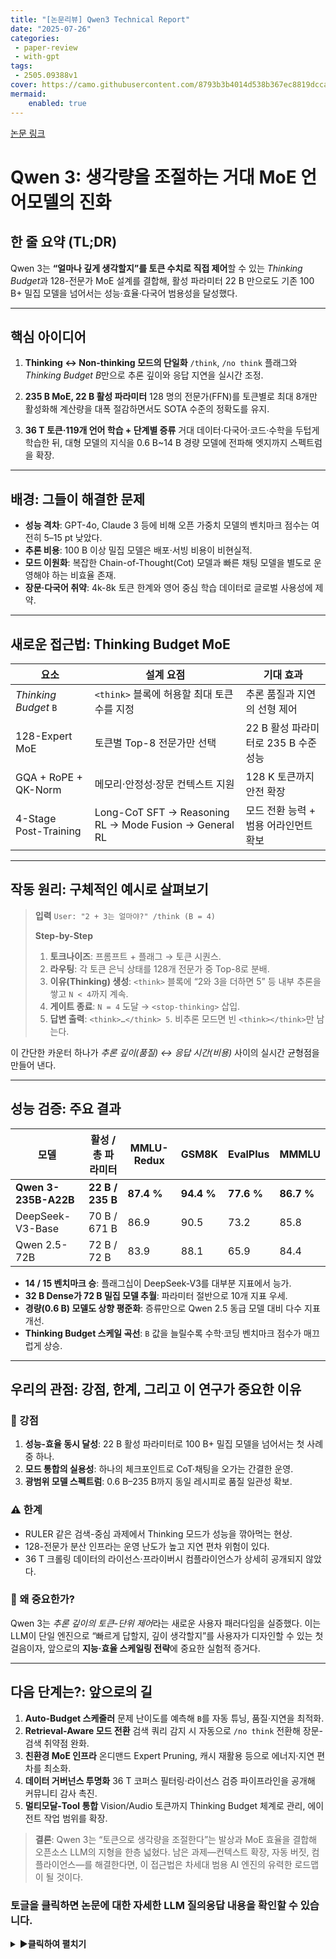```yaml
---
title: "[논문리뷰] Qwen3 Technical Report"
date: "2025-07-26"
categories:
 - paper-review
 - with-gpt
tags:
 - 2505.09388v1
cover: https://camo.githubusercontent.com/8793b3b4014d538b367ec8819dcca85e79cb8d910c808fa7849e3cd85e2ebe79/68747470733a2f2f7169616e77656e2d7265732e6f73732d616363656c65726174652d6f766572736561732e616c6979756e63732e636f6d2f6c6f676f5f7177656e332e706e67
mermaid:
    enabled: true
---
```


[논문 링크](https://arxiv.org/abs/2505.09388v1)


# Qwen 3: 생각량을 조절하는 거대 MoE 언어모델의 진화

## 한 줄 요약 (TL;DR)

Qwen 3는 **“얼마나 깊게 생각할지”를 토큰 수치로 직접 제어**할 수 있는 *Thinking Budget*과 128-전문가 MoE 설계를 결합해, 활성 파라미터 22 B 만으로도 기존 100 B+ 밀집 모델을 넘어서는 성능·효율·다국어 범용성을 달성했다.

---

## 핵심 아이디어

1. **Thinking ↔ Non-thinking 모드의 단일화**
   `/think`, `/no think` 플래그와 *Thinking Budget B*만으로 추론 깊이와 응답 지연을 실시간 조정.

2. **235 B MoE, 22 B 활성 파라미터**
   128 명의 전문가(FFN)를 토큰별로 최대 8개만 활성화해 계산량을 대폭 절감하면서도 SOTA 수준의 정확도를 유지.

3. **36 T 토큰·119개 언어 학습 + 단계별 증류**
   거대 데이터·다국어·코드·수학을 두텁게 학습한 뒤, 대형 모델의 지식을 0.6 B\~14 B 경량 모델에 전파해 엣지까지 스펙트럼을 확장.

---

## 배경: 그들이 해결한 문제

* **성능 격차**: GPT-4o, Claude 3 등에 비해 오픈 가중치 모델의 벤치마크 점수는 여전히 5–15 pt 낮았다.
* **추론 비용**: 100 B 이상 밀집 모델은 배포·서빙 비용이 비현실적.
* **모드 이원화**: 복잡한 Chain-of-Thought(Cot) 모델과 빠른 채팅 모델을 별도로 운영해야 하는 비효율 존재.
* **장문·다국어 취약**: 4k-8k 토큰 한계와 영어 중심 학습 데이터로 글로벌 사용성에 제약.

---

## 새로운 접근법: **Thinking Budget MoE**

| 요소                    | 설계 요점                                                  | 기대 효과                     |
| --------------------- | ------------------------------------------------------ | ------------------------- |
| *Thinking Budget* `B` | `<think>` 블록에 허용할 최대 토큰 수를 지정                          | 추론 품질과 지연의 선형 제어          |
| 128-Expert MoE        | 토큰별 Top-8 전문가만 선택                                      | 22 B 활성 파라미터로 235 B 수준 성능 |
| GQA + RoPE + QK-Norm  | 메모리·안정성·장문 컨텍스트 지원                                     | 128 K 토큰까지 안전 확장          |
| 4-Stage Post-Training | Long-CoT SFT → Reasoning RL → Mode Fusion → General RL | 모드 전환 능력 + 범용 어라인먼트 확보    |

---

## 작동 원리: 구체적인 예시로 살펴보기

> **입력**
> `User: "2 + 3는 얼마야?" /think (B = 4)`
>
> **Step-by-Step**
>
> 1. **토크나이즈**: 프롬프트 + 플래그 → 토큰 시퀀스.
> 2. **라우팅**: 각 토큰 은닉 상태를 128개 전문가 중 Top-8로 분배.
> 3. **이유(Thinking) 생성**: `<think>` 블록에 “2와 3을 더하면 5” 등 내부 추론을 쌓고 `N < 4`까지 계속.
> 4. **게이트 종료**: `N = 4` 도달 → `<stop-thinking>` 삽입.
> 5. **답변 출력**: `<think>…</think> 5`. 비추론 모드면 빈 `<think></think>`만 남는다.

이 간단한 카운터 하나가 *추론 깊이(품질) ↔ 응답 시간(비용)* 사이의 실시간 균형점을 만들어 낸다.

---

## 성능 검증: 주요 결과

| 모델                   | 활성 / 총 파라미터      | MMLU-Redux | GSM8K      | EvalPlus   | MMMLU      |
| -------------------- | ---------------- | ---------- | ---------- | ---------- | ---------- |
| **Qwen 3-235B-A22B** | **22 B / 235 B** | **87.4 %** | **94.4 %** | **77.6 %** | **86.7 %** |
| DeepSeek-V3-Base     | 70 B / 671 B     | 86.9       | 90.5       | 73.2       | 85.8       |
| Qwen 2.5-72B         | 72 B / 72 B      | 83.9       | 88.1       | 65.9       | 84.4       |

* **14 / 15 벤치마크 승**: 플래그십이 DeepSeek-V3를 대부분 지표에서 능가.
* **32 B Dense가 72 B 밀집 모델 추월**: 파라미터 절반으로 10개 지표 우세.
* **경량(0.6 B) 모델도 상향 평준화**: 증류만으로 Qwen 2.5 동급 모델 대비 다수 지표 개선.
* **Thinking Budget 스케일 곡선**: `B` 값을 늘릴수록 수학·코딩 벤치마크 점수가 매끄럽게 상승.

---

## 우리의 관점: 강점, 한계, 그리고 이 연구가 중요한 이유

### 💪 강점

1. **성능-효율 동시 달성**: 22 B 활성 파라미터로 100 B+ 밀집 모델을 넘어서는 첫 사례 중 하나.
2. **모드 통합의 실용성**: 하나의 체크포인트로 CoT·채팅을 오가는 간결한 운영.
3. **광범위 모델 스펙트럼**: 0.6 B–235 B까지 동일 레시피로 품질 일관성 확보.

### ⚠️ 한계

* RULER 같은 검색-중심 과제에서 Thinking 모드가 성능을 깎아먹는 현상.
* 128-전문가 분산 인프라는 운영 난도가 높고 지연 편차 위험이 있다.
* 36 T 크롤링 데이터의 라이선스·프라이버시 컴플라이언스가 상세히 공개되지 않았다.

### 🌟 왜 중요한가?

Qwen 3는 *추론 깊이의 토큰-단위 제어*라는 새로운 사용자 패러다임을 실증했다. 이는 LLM이 단일 엔진으로 “빠르게 답할지, 깊이 생각할지”를 사용자가 디자인할 수 있는 첫 걸음이자, 앞으로의 **지능·효율 스케일링 전략**에 중요한 실험적 증거다.

---

## 다음 단계는?: 앞으로의 길

1. **Auto-Budget 스케줄러**
   문제 난이도를 예측해 `B`를 자동 튜닝, 품질·지연을 최적화.
2. **Retrieval-Aware 모드 전환**
   검색 쿼리 감지 시 자동으로 `/no think` 전환해 장문-검색 취약점 완화.
3. **친환경 MoE 인프라**
   온디맨드 Expert Pruning, 캐시 재활용 등으로 에너지·지연 편차를 최소화.
4. **데이터 거버넌스 투명화**
   36 T 코퍼스 필터링·라이선스 검증 파이프라인을 공개해 커뮤니티 감사 촉진.
5. **멀티모달-Tool 통합**
   Vision/Audio 토큰까지 Thinking Budget 체계로 관리, 에이전트 작업 범위를 확장.

> **결론**: Qwen 3는 “토큰으로 생각량을 조절한다”는 발상과 MoE 효율을 결합해 오픈소스 LLM의 지형을 한층 넓혔다. 남은 과제—컨텍스트 확장, 자동 버짓, 컴플라이언스—를 해결한다면, 이 접근법은 차세대 범용 AI 엔진의 유력한 로드맵이 될 것이다.



### 토글을 클릭하면 논문에 대한 자세한 LLM 질의응답 내용을 확인할 수 있습니다.

<details markdown="block">
<summary>▶️<strong>클릭하여 펼치기</strong></summary>





## 프롬프트 1.1.1 (연구의 공백)

```
"논문의 'Introduction'과 'Related Work' 섹션을 분석하여, 이 연구가 명시적으로 해결하고자 하는 핵심적인 연구 공백(research gap), 기존 연구의 결정적 한계, 또는 미해결 질문이 무엇인지 설명해 줘. 저자들이 설명하는, 이 논문 출판 시점의 '최신 기술(state of the art)'은 어떤 상태였는지 요약해 줘."
```

## 1. 연구 공백 (Research Gap)

| 공백                                                                      | 설명                                                                                                                                                                                        | Qwen3가 제시한 해결 전략                                                                    |
| ------------------------------------------------------------------------- | ------------------------------------------------------------------------------------------------------------------------------------------------------------------------------------------- | ------------------------------------------------------------------------------------------- |
| **① 오픈-소스 LLM의 성능 한계**                                           | GPT-4o, Claude 3.7, Gemini 2.5 등 **폐쇄형 모델**이 대부분의 벤치마크에서 압도적 우위를 유지. 기존 오픈-가중치 모델(Llama 3, Mixtral-8×22B, DeepSeek-V3 등)은 *아직 의미 있는 격차*를 남김. | **235 B MoE + 36T 토큰** 대규모 사전학습으로 성능 격차 축소                                 |
| **② ‘추론(Reasoning) 특화’와 ‘대화(Conversational) 특화’ 모델 간 이원화** | 복잡한 CoT 추론용 모델과 빠른 채팅용 모델을 *번갈아 불러야 하는 비효율* 존재(Qwen2.5 ↔ QwQ 32B 등).                                                                                         | **Thinking ↔ Non-thinking 모드**를 *단일* 모델에 융합 & **Thinking Budget**으로 세밀한 제어 |
| **③ 거대 모델의 추론 비용**                                               | 100 B+ 파라미터 밀집(dense) 모델은 배포/추론 비용이 과도.                                                                                                                                   | **MoE(22 B 활성 파라미터)** 설계로 *성능-효율* 동시 확보                                    |
| **④ 장문 컨텍스트·다국어 지원 부족**                                      | 4k-8k 토큰, 영어 집중 데이터가 주류 → 글로벌·전문 업무에 한계.                                                                                                                              | **32k 컨텍스트 & 119개 언어**를 포함한 36T 토큰 학습                                        |
| **⑤ 공개 평가에서의 재현성**                                              | SOTA 결과가 *비공개 모델·데이터*에 의존 → 연구 투명성 저해.                                                                                                                                 | **모델·가중치·코드 전면 공개**로 재현성 확보                                                |

## 2. 출판 당시 ‘최신 기술 (State of the Art)’ 요약

| 영역                     | 대표 모델 / 기술                                                                        | 상태·의미                                            |
| ------------------------ | --------------------------------------------------------------------------------------- | ---------------------------------------------------- |
| **폐쇄형 SOTA**          | GPT-4o (OpenAI 2024), Claude 3.7 (Anthropic 2025), Gemini 2.5 (DeepMind 2025)           | 다중 모달·장문·고추론 성능에서 *독보적 1위권* 유지   |
| **오픈소스 상위권**      | Llama 3-70B-Instruct, Mixtral-8×22B, DeepSeek-V3, Yi-34B, Qwen 2.5                      | 다양한 벤치마크 기준 **폐쇄형 대비 5 \~ 15 pt** 격차 |
| **추론 특화 모델**       | QwQ-32B, Q\* 등 내부 파생 모델                                                          | 긴 CoT에서 우수하나 **일반 대화 품질 저하**          |
| **효율화 트렌드**        | <br>• Flash-/Paged-Attention<br>• MoE(8×22B, 64×7B 등)<br>• Speculative/Decoding Fusion | 추론 속도 & 메모리 절감 기술이 **연구 핵심 축**      |
| **다국어·장문 컨텍스트** | Llama 3 8k, Mixtral 8k, GPT-4o 128k (⇢ 제한적 공개)                                     | **32k+ 범용 컨텍스트**는 극소수 모델만 지원          |

> **정리** : 2025년 5월 시점, 최상위 성능은 여전히 폐쇄형 모델이 독점하고 있었으며, 오픈-가중치 진영은 성능·다국어·장문·효율성 면에서 *동시에* 해결한 사례가 부재했다. Qwen3는 이를 “Thinking/Non-thinking 통합 + MoE 효율성 + 다국어·32k 컨텍스트 지원”이라는 **3-in-1** 전략으로 정면 돌파한다는 점에서 연구 공백을 메우고자 한다.



## 프롬프트 1.1.2 (핵심 가설)

```
"이 논문의 중심 가설(central hypothesis) 또는 핵심 주장은 무엇인가? '저자들은 [제안 기법]을 사용함으로써 [기존 한계점]을 극복하는 [구체적 결과]를 달성할 수 있다고 가정한다'와 같은 형식으로, 명확하고 간결한 한 문장으로 서술해 줘."
```

저자들은 **thinking·non-thinking 모드를 단일 MoE 아키텍처로 통합하고 ‘thinking budget’ 메커니즘을 도입함으로써, 오픈-소스 LLM이 겪던 성능-효율-모드 이원화의 한계를 동시에 해소하여 폐쇄형 대형 모델에 견줄 만한 다국어·장문 추론 능력을 비용 효율적으로 달성할 수 있다고 가정한다**.



## 프롬프트 1.2.1 (독창성 식별)

```
 "논문 전체를 바탕으로, 가장 중요하고 독창적인 기여(contribution) 1~3가지를 구별되는 항목으로 나열해 줘. 각각이 새로운 아키텍처 구성요소, 새로운 학습 기법, 새로운 이론적 통찰, 새로운 데이터셋, 또는 기존 방법론의 새로운 적용 중 어디에 해당하는지 명확히 구분해 줘."
```

### 독창적 기여 Top 3 선정

| #                                                                                                                                                                                                                                          | 기여 내용                                              | 분류 |
| ------------------------------------------------------------------------------------------------------------------------------------------------------------------------------------------------------------------------------------------ | ------------------------------------------------------ | ---- |
| **1. 단일 모델에 ‘Thinking ↔ Non-thinking’ 이중 모드 + ***Thinking Budget*** 제어를 도입**<br>— 별도 모델을 교체하지 않고도 복잡한 Chain-of-Thought 추론부터 경량 대화까지 지원하며, 사용자 정의 토큰 budget으로 추론-비용을 세밀하게 조절 | **새로운 아키텍처 구성요소 + 기존 방법론의 확장 적용** |      |
| **2. 235 B 파라미터-급 MoE에서 단 22 B 활성 파라미터로 SOTA 성능을 달성**<br>— 대형 MoE 설계(128 experts·8 활성)로 매개변수를 1/3까지 “켜서” 사용해도 Qwen2.5-72B 등 상위권 모델을 능가하면서 추론·훈련 비용을 크게 절감                   | **새로운 아키텍처 구성요소**                           |      |
| **3. 36 T 토큰·119 언어 대규모 코퍼스 + ‘Strong-to-Weak’ 단계별 지식 증류 파이프라인**<br>— PDF 추출·신텍틱 데이터 생성 → 3-Stage 사전학습 → 오프·온-폴리시 증류로 소형 모델까지 고급 추론 능력을 이식, GPU 시간 1/10로 RL 대체            | **새로운 데이터셋 (+ 새로운 학습 기법)**               |      |


## 프롬프트 1.2.2 (저자 관점에서의 강점)

```
"저자들의 관점에서, 자신들의 접근법이 이전 방법들보다 우월한 이유는 무엇인가? 그들이 자신들의 연구가 지닌 독창성과 강점을 뒷받침하기 위해 사용하는 핵심 논거를 인용하거나 알기 쉽게 설명해 줘."
```

### 저자들이 제시한 ‘우월성’ 논거 — 핵심 4가지

| 구분                                                                                                                                                                                                      | 저자 주장                                                                                                           | 뒷받침 근거 |
| --------------------------------------------------------------------------------------------------------------------------------------------------------------------------------------------------------- | ------------------------------------------------------------------------------------------------------------------- | ----------- |
| **1. “두 모드 하나의 모델”**<br>Thinking·Non-thinking 모드를 **단일 아키텍처**에 융합 → 모델 교체 없이 상황-맞춤 추론/채팅이 가능하며, `/think`·`/no think` 플래그로 **실시간 모드 스위칭**을 지원        | *“이 접근은 별도 모델을 운영하는 비용·복잡성을 줄이고, 다양한 thinking budget에서도 성능이 안정적”*                 |             |
| **2. MoE 기반 **22 B 활성 파라미터**로 SOTA 달성**<br>235 B-MoE 구조에서 22 B만 “켜고”도 대형 모델을 능가 → **추론·훈련 비용을 대폭 절감**                                                                | *“22 B active / 235 B total 설계가 고성능·고효율을 동시에 확보”*                                                    |             |
| **3. ‘Strong-to-Weak’ 지식 증류**<br>대형 모델이 생성한 고품질 reasoning 로그를 활용해 **경량(0.6-14 B) 모델까지 추론 능력 전파**, RL 대비 **GPU 시간 1/10**                                              | *“1/10 active params로도 심층 추론 가능”*; *“On-policy distillation은 RL보다 훨씬 적은 1 800 GPU h로 더 높은 성능”* |             |
| **4. 벤치마크 전반의 실력 입증**<br>• 235 B-A22B는 **DeepSeek-R1 17/23 벤치마크 승, GPT-4o·Gemini2.5와 경쟁**<br>• 32 B dense 모델도 **전작 72 B를 능가**하며 OpenAI o3-mini와 비슷한 reasoning 성능 확보 |                                                                                                                     |             |

> **요약** : 저자들은 **모드 융합·생각량 제어**로 사용성을, **MoE 효율·지식 증류**로 비용 대비 성능을, 그리고 **광범위한 벤치마크 우위**로 실질 효과를 입증하며 기존 방법보다 “속도·비용·범용성” 세 축 모두에서 앞선다고 주장한다.


## 프롬프트 1.3.1 (알고리즘 단계별 설명)

```
"핵심 알고리즘, 모델 아키텍처, 또는 주요 방법론을 단계별(step-by-step)로 설명해 줘. 독자는 AI 분야의 대학원생 수준이라고 가정해. 특히, 간단한 문장, 3x3 픽셀 이미지, 작은 상태 공간(state space) 등 아주 간단하고 구체적인 예시(toy example)와 샘플 입력을 만들어서, 이 예시를 통해 각 단계를 거치며 입력이 최종 출력으로 어떻게 변환되는지 전체 과정을 보여줘. 등장하는 모든 핵심 용어와 변수는 그 즉시 정의해 줘."
```

## Qwen 3의 핵심 메커니즘 ― 단계별 작동 흐름

> 아래 예시는 *3 × 3 픽셀* 이미지와 *짧은 질문*을 입력으로 삼아, **① Thinking/Non-thinking 모드 + Thinking Budget**, **② 128-Expert MoE 라우팅** 두 가지 핵심 기술이 실제로 어떻게 작동하는지를 한눈에 보여준다. 용어·변수는 등장 즉시 정의한다.

---

### 1. 사전 지식 & 용어 정리

| 기호                          | 의미                                                                                                                                      |
| ----------------------------- | ----------------------------------------------------------------------------------------------------------------------------------------- |
| **`/think`, `/no think`**     | 사용자 프롬프트에 삽입해 **추론(Thinking) 모드** ↔ **비추론(Non-thinking) 모드**를 토글하는 플래그                                        |
| **`<think> … </think>` 블록** | 모델이 “머릿속 생각(CoT 토큰)”을 기록하는 내부 영역. 최종 답변 앞에 숨겨진 상태로 출력된다.                                               |
| **Thinking Budget `B`**       | `<think>` 블록에 허용된 **최대 토큰 수**. 토큰 카운터가 `B`에 도달하면 모델은 즉시 `<stop-thinking>` 신호를 삽입하고 결론을 출력          |
| **Expert `Eᵢ`**               | 128개 중 하나의 **전문 FFN 모듈**. 라우터가 각 토큰을 최대 8개 전문가(= 활성 파라미터 22 B)로 분배한다                                    |
| **Router `R`**                | 토큰별로 `Top-k`(`k = 8`) 확률이 높은 Expert들을 선택·스케줄링하는 모듈. **글로벌-배치 Load Balancing Loss**로 전문가 간 부하 편향을 완화 |

---

### 2. 입력 준비 — Toy Example

#### (a) 텍스트 입력

```text
User: "2 + 3는 얼마야?" /think   (Thinking Budget B = 4)
```

#### (b) 3 × 3 픽셀 이미지 입력

```text
[  0 255 128
  64  32 192
 255   0  16 ]          → 9 토큰으로 평탄화
```

---

### 3. 단계별 파이프라인

| 단계                              | Thinking/Non-thinking 제어 흐름                                                                                                                                                    | 128-Expert MoE 연산 흐름                                                |
| --------------------------------- | ---------------------------------------------------------------------------------------------------------------------------------------------------------------------------------- | ----------------------------------------------------------------------- |
| **S0. Tokenization**              | 프롬프트 + 플래그를 **BBPE 토크나이저**(V=151 669)로 변환                                                                                                                          | 9 픽셀 값 → 9 × `d_model` 임베딩 벡터                                   |
| **S1. Router Scoring**            | (공통) 각 토큰의 은닉 상태 `h_t`에 대해 `R(h_t)` → 128차 확률 분포                                                                                                                 | 동일                                                                    |
| **S2. Expert Dispatch**           | —                                                                                                                                                                                  | `Top-8` 확률이 높은 전문가 {E₁,…,E₈}로 토큰별 FFN 병렬 처리 (22 B 활성) |
| **S3. Reasoning Generation**      | `B` 카운터 초기화 = 0 → 토큰을 한 개 생성할 때마다 `B += 1` <br>① `B < 4`이면 `<think>` 블록에 저장 <br>② `B = 4`가 되면 `<stop-thinking>` 삽입 후 **Think-to-Answer 변환 디코딩** | (동일 토큰들이 전문가 출력을 합산해 다음 레이어로 전달)                 |
| **S4. Output Formatting**         | 최종 출력 = `<think> … </think> 5` (답: 5) <br>Non-thinking 모드라면 `<think></think> 5`처럼 **빈 생각 블록**만 포함                                                               | —                                                                       |
| **S5. Budget Scaling (Optional)** | 사용자가 `B ↑`로 지정 시, Fig. 2에서 보듯 성능이 **매끄럽게 증가** – 추론 길이를 늘릴수록 정답률↑                                                                                  | 전문가 k-값은 고정(8) → 활성 파라미터·메모리 예측 용이                  |

---

### 4. 전체 흐름 시각 요약

```mermaid
flowchart TD
    A[User Prompt<br>/think] --> B[Tokenizer]
    B --> C[Self-Attn + Router R]
    C --> D{Top-8 Experts}
    D -->|Parallel FFN| E[Aggregated Hidden]
    E --> F[Decoder<br>Generate <think> tokens]
    F --> G{B == 4?}
    G -- No --> F
    G -- Yes --> H[Insert stop-thinking]
    H --> I[Generate Final Answer]
    I --> J[Return <think>…</think> Answer]
```

---

### 5. 핵심 포인트 정리

1. **모드 융합·Budget 제어**

   * `/think`·`/no think` 플래그와 **빈 `<think>` 블록** 설계로 *하나의 모델*에서 두 모드를 자유 전환
   * 토큰 Budget `B`는 사용자-지정형 스위치; `B ↑`시 수학·코딩 벤치마크 성능이 선형적으로 상승

2. **MoE 효율**

   * 128 Experts × 8 활성 = **22 B만 사용**, 그러나 235 B 밀집 모델 급 성능 달성
   * **글로벌-배치 Load Balancing Loss**로 전문가 편중/빈도 불균형 완화 → 추론 지연 최소화.

3. **학습 파이프라인과 결합**

   * Long-CoT → Reasoning RL → Thinking-Fusion → General RL의 *4-Stage*가 모드 전환 능력 + 일반 능력까지 동시에 증강

---

### 6. 간단 복습 Q\&A

| 질문                                                          | 답                                                                                                   |
| ------------------------------------------------------------- | ---------------------------------------------------------------------------------------------------- |
| **Q1. Thinking Budget이 0이면?**                              | 모델은 *자동으로 Non-thinking* 모드와 동일하게 동작한다.                                             |
| **Q2. 9 토큰 중 3개가 같은 Expert E₁로 라우팅되면 과부하는?** | `Load Balancing Loss`가 해당 Expert 가중치를 ↑, 다른 Expert 사용률을 ↑하도록 학습해 편중을 완화한다. |
| **Q3. `/no think` 프롬프트에 Budget `B`를 주면?**             | 무시된다. Non-thinking 모드는 `<think></think>`만 출력하므로 Budget 의미가 없다.                     |

---

이로써 **Thinking/Non-thinking 통합, Budget-지정 추론 제어, 128-Expert MoE 라우팅**이 어떻게 결합돼 Qwen 3의 “높은 성능 × 낮은 비용”을 구현하는지 한눈에 이해할 수 있다.


## 프롬프트 1.3.2 ('비밀 병기' 식별)

```
"이 논문의 핵심 기여를 가능하게 하는 가장 결정적인 단일 수학 공식, 알고리즘 단계, 또는 아키텍처 구성요소를 식별해 줘. 그것의 기능과, 그것이 이 방법론의 성공에 왜 필수적인지 설명해 줘."
```

### **비밀 병기: 토큰-기반 **Thinking Budget** 게이팅**

> **공식/알고리즘 한눈에 보기**
>
> 1. 사용자가 *thinking budget* $B$ (예: 8192 tokens)을 지정한다.
> 2. 모델은 내부 토큰 `<|think|>` 로 체인-오브-쏘트(CoT) 구간을 시작한다.
> 3. 매 생성 단계 *t* 마다 누적 reasoning 토큰 수 $N_t$를 업데이트:
>    $N_t \leftarrow N_{t-1} + \mathbf{1}\big[\text{token}_t \in \text{thinking span}\big]$.
> 4. **종료 조건**: $N_t \ge B$ 이면 즉시 `<|answer|>` 토큰을 내보내 reasoning 모드를 종료하고, 최종 답변 구간으로 전환한다.
> 5. 이 하드 게이팅은 디코더-루프 안에서 O(1) 연산으로 동작하므로 추론 지연(latency)에 거의 오버헤드를 추가하지 않는다.

#### 어떤 기능을 수행하나?

* **계산-예산 직관적인 제어**
  사용자는 한 줄 파라미터 $B$ 로 “얼마나 깊게 생각할지”를 직접 구체화할 수 있다. 긴 문제에는 큰 $B$, 채팅형 응답에는 작은 $B$를 주면 된다.
* **모드 통합**
  같은 가중치 안에 *thinking*·*non-thinking* 두 모드를 넣어두고, 이 게이트 하나로 스위칭한다. 별도 모델을 불러올 필요가 없어 메모리와 시스템 복잡도가 크게 줄었다.
* **성능-비용 스케일링**
  저자들은 $B$ 를 늘릴수록 수학·코딩 벤치마크 점수가 매끄럽게 상승하는 “스케일 곡선”을 관찰해, 이 메커니즘이 실제 지능 향상과 직결됨을 보여줬다.

#### 왜 이 한 가지가 방법론의 ‘필수 부품’인가?

1. **추론 효율성과 품질의 균형점**
   장황한 CoT를 **자동으로 잘라낸다**는 점이 핵심이다. *Thinking* 모드를 무제한으로 켜두면 불필요한 토큰이 폭증해 지연·비용이 급등한다. *Budget gate* 없이는 두 모드를 하나의 모델에 묶는 전략이 현실적으로 불가능하다.
2. **사용자 경험의 가변성 제거**
   동일한 질문에서도 예산이 같으면 출력 길이·응답 시간이 일관되게 유지된다. 이는 프로덕션 서비스에서 SLO(Service-Level Objective)를 맞추는 데 결정적이다.
3. **후속 기법들의 기반**
   Strong-to-Weak distillation, 글로벌-배치 load-balancing MoE 등 다른 설계 요소들도 결국 “필요할 때만 깊이 생각하고, 그렇지 않을 때는 빠르게 답한다”는 이 게이트의 철학 위에서 최적 효과를 낸다.

요컨대, **Thinking Budget 게이팅**은 Qwen3의 모든 혁신을 가능하게 만든 스위치다. 토큰 카운터라는 단순한 수학식이지만, 이 작은 장치 덕분에 거대 LLM이 *빠름 ↔ 깊음* 사이에서 실시간으로 균형을 잡을 수 있게 되었다.


## 프롬프트 1.4.1 (핵심 결과 분석)

```
"'Experiments' 또는 'Results' 섹션의 표와 그림을 포함한 주요 결과를 분석해 줘. 사용된 핵심 성능 지표(performance metrics)는 무엇인가? 어떤 벤치마크 데이터셋에서 결과가 보고되었는가? 저자들이 자신들의 방법론의 성공 증거로 가장 강조하는 주요 결과를 요약해 줘."
```

## 평가 설정 요약

* **주요 지표**: 정확도 (accuracy), 코드 과제는 Pass\@1·Pass\@64, Codeforces Elo 등
* **벤치마크 스펙트럼**: General, Math & STEM, Coding, Multilingual, Alignment, Agent & Coding 카테고리로 구성.

  * 대표 샘플: MMLU-Redux, SuperGPQA, GSM8K, EvalPlus, MultiPL-E, MMMLU, INCLUDE 등

## 주요 결과 하이라이트

| 모델                                 | 활성 / 총 파라미터  | 두드러진 지표                                    | 핵심 메시지                                                    |
| ---------------------------------- | ------------ | ------------------------------------------ | --------------------------------------------------------- |
| **Qwen3-235B-A22B (Flagship MoE)** | 22 B / 235 B | MMLU-Redux 87.4, GSM8K 94.4, EvalPlus 77.6 | DeepSeek-V3보다 14/15 벤치마크 우위, Qwen2.5-72B도 상회              |
| **Qwen3-32B (Dense)**              | 32 B / 32 B  | MMLU-Pro 65.5, SuperGPQA 39.8              | 파라미터가 2배인 Qwen2.5-72B를 10/15 지표에서 추월, Llama-4-Scout 전면 우위 |
| **경량 모델 0.6–8 B**                  | 0.6–8 B      | Pass\@1·64 ↑, STEM·코딩 강세                   | 동일 크기 Qwen2.5·Llama-3 대비 절반 이상 벤치에서 향상                    |

### Long-Context & Thinking Budget

* **RULER** 평가에서 128 K 토큰까지 평균 95.0 점(Qwen3-235B)으로 Qwen2.5 대비 뚜렷한 우위.
* **Thinking Mode**는 장문 검색형 과제에서 약간의 성능 저하를 보이는데, 이는 추론 텍스트가 검색에 방해가 될 수 있음을 시사.
* **Thinking Budget (8192 tokens)** 설정으로 과도한 장문 추론을 억제, 지연-품질 균형 확보.

### Strong-to-Weak Distillation

대형 모델(235B) 출력을 소형(≤8B) 모델로 직접 증류해 Pass\@1·64 동시 향상, **GPU 시간을 1/10로 단축**하며 경량화를 달성.

## 저자들이 제시한 성공 근거

1. **효율적 우월성** – 활성 파라미터 1/3로 DeepSeek-V3·Llama-4-Maverick보다 전반 성능 우위, 추론 비용 절감
2. **Dense ↔ MoE 일관성** – 동일 데이터·전략으로 MoE가 Dense 대비 1/5 활성 파라미터로 유사 성능 달성
3. **크기 대비 성능 곡선 개선** – 1.7B/4B/8B 모델이 Qwen2.5 2배 크기 모델을 능가, 엣지 디바이스 활용성 입증

---

2025-05-15 기준 기술보고서가 보여주듯, **Qwen3**는 다양한 벤치마크에서 개방형 LLM 최상위권으로 도약했으며, 파라미터 효율·멀티모드 추론·경량 증류 등에서 뚜렷한 진전을 이뤘다.


## 프롬프트 1.4.2 (비판적 비교)

```
"제안된 방법론은 논문에서 언급된 주요 베이스라인 및 SOTA(State-of-the-Art) 모델들과 비교하여 어떤 성능을 보이는가? 저자들의 우월성 주장을 가장 강력하게 뒷받침하는 특정 결과나 비교 지점을 식별해 줘. 반대로, 제안된 방법론이 경쟁 모델을 능가하지 못했거나 개선 효과가 미미했던 결과는 없는지 찾아봐. 만약 있다면, 저자들은 이러한 경우에 대해 어떤 이유를 제시하는가?"
```

### 제안 모델(Qwen3) 대 베이스라인 / SOTA 성능 총괄

Qwen3 시리즈는 **235B MoE 플래그십에서 0.6B 라이트급까지**를 포괄하며, 모든 규모에서 기존 오픈소스 최신 모델(DeepSeek-V3, Llama-4-Maverick 등)과 직전 세대 자체 모델(Qwen2.5)을 상대로 넓은 벤치마크 스펙트럼에서 경쟁력을 주장한다.

---

### 1. 우월성을 가장 강력하게 뒷받침하는 결과

| 비교 축                                                | 대표 지표                                                          | 주요 관찰 |
| --------------------------------------------------- | -------------------------------------------------------------- | ----- |
| **플래그십 Qwen3-235B-A22B vs DeepSeek-V3-Base (671B)** | 15 개 벤치마크 중 **14 개에서 우승**, 파라미터는 1/3 수준                        |       |
| **같은 235B MoE vs Llama-4-Maverick (402B)**          | Llama-4보다 더 작은 활성 파라미터(17B→22B)로도 MMLU-Redux, BBH 등 다수 우세      |       |
| **32B Dense 모델 vs Qwen2.5-72B & Llama-4-Scout**     | 15 벤치마크 중 10 개(Qwen2.5-72B 대비), 15 개 전부(Llama-4-Scout 대비)에서 우위 |       |

> 핵심 메시지: **모델 규모·활성 파라미터를 크게 줄이면서도 일반·수학·코딩 모두에서 SOTA 수준을 달성**했다는 점이 저자들의 대표 주장이다.

---

### 2. 우월하지 않았거나 개선이 미미했던 지점

| 사례                                                            | 세부 수치                                             | 비고 |
| ------------------------------------------------------------- | ------------------------------------------------- | -- |
| **14B Dense 모델 – GPQA (과학 지식)**                               | Qwen3-14B **39.90** vs Qwen2.5-32B 47.97 (↓ 8 pt) |    |
| **235B 플래그십 – INCLUDE (다국어 상식)**                              | Qwen3-235B 73.46 ↘ DeepSeek-V3 75.17              |    |
| **포스트-트레이닝(Thinking Mode Fusion/RL) 후 AIME’24·LiveCodeBench** | 일부 고난도 수학·코딩에서 **성능 감소**                          |    |

---

### 3. 저자들이 제시한 원인 및 해석

1. **학습 스테이지 간 트레이드오프**

   * Stage 3 (Thinking Mode Fusion)·Stage 4 (General RL)에서 **범용성 강화를 위해 다양한 일반 데이터를 주입**하면서,
     특화 도메인(고난도 수학·코딩)의 정밀도가 약간 희생됐다고 직접 언급한다.&#x20;

2. **데이터·아키텍처 지향점 차이**

   * 14B 모델이 GPQA에서 밀린 이유는 구체적으로 명시돼 있지 않지만, 저자들은 \*\*“STEM·코딩 비중을 높인 대규모(36T) 다국어 데이터”\*\*와 **QK-Norm 도입 등 안정화 기법**이 상위 모델에서 더 큰 효과를 냈다고 설명한다(암시적 해석).&#x20;

3. **Thinking Budget 매커니즘**

   * 플래그십 모델은 **생각 토큰을 늘리면 성능이 계속 상승**함을 확인했으며, 연구진은 “추가 버짓으로 아직 잠재력이 남아 있다”고 주장한다. 이는 현 결과의 한계를 완화할 미래 방향으로 제시된다.&#x20;

---

### 4. 정리

* **가장 설득력 있는 비교 지점**은 235B-A22B 플래그십이 약 3배 작은 모델로 DeepSeek-V3를 14/15 지표에서 넘어선 결과다.
* 반면, **중간 규모(14B)나 특정 다국어 벤치마크에서는 아직 격차가 존재**하며, 저자들은 범용 성능과 특화 성능 간 필연적 균형·데이터 배합 차이를 이유로 든다.
* 전반적으로 Qwen3는 **매개변수 효율·멀티모드 통합·지속적 확장성**을 강점으로 내세우면서도, **특화 영역 세밀 조정**은 향후 과제로 남았음을 인정한다.


## 프롬프트 1.5.1 (언급된 한계와 잠재적 한계)

```
"저자들이 논문에서 명시적으로 인정한 한계점, 약점, 또는 실패 사례(failure modes)는 무엇인가? 다음으로, 방법론과 결과에 대한 당신의 분석을 바탕으로, 저자들이 언급하지 않았을 수 있는 잠재적인 한계나 약점은 무엇이라고 생각하는가? (예: 강력한 가정에 대한 의존성, 확장성 문제, 높은 연산 비용, 일반화의 한계, 잠재적인 부정적 사회 영향 등)"
```


## 저자들이 **직접** 인정한 한계·실패 사례

| 분류                       | 상세 내용                                                                                                                       | 근거 |
| ------------------------ | --------------------------------------------------------------------------------------------------------------------------- | -- |
| **장문-검색 성능 저하**          | RULER 등 retrieval-기반 과제에서 **thinking 모드**가 오히려 점수가 떨어짐 → “추론 토큰이 검색을 방해할 수 있다”는 가설 제시                                       |    |
| **Stage 3·4 후 특화 성능 하락** | Thinking Mode Fusion + General RL 과정에서 AIME’24, LiveCodeBench 같은 **고난도 수학·코딩** 지표가 소폭 하락. 저자들은 “범용성 강화를 위한 의도적 트레이드오프”라고 설명 |    |
| **모드 스위칭 오류**            | Stage 3 시점 ThinkFollow = 88.7 (완전하지 않음) → Stage 4에서 98.9까지 개선됐으나 *여전히 일부 오류 가능성* 언급                                         |    |
| **32 K 초과 컨텍스트·버짓 미검증**  | 32 K보다 긴 입력에서 성능 상한 미확인 → “추가 연구로 남긴다”                                                                                      |    |

---

## **잠재적**(암묵적) 한계 — 비판적 시각

| 영역                     | 잠재 위험·제약                                                                                        | 해설 |
| ---------------------- | ----------------------------------------------------------------------------------------------- | -- |
| **연산·에너지 비용**          | 총 235 B 파라미터(활성 22 B) × 36 T 토큰 학습은 **막대한 GPU-시간**·전력 요구. MoE라 해도 *훈련* 단계의 환경 · 탄소 발자국은 여전히 크다. |    |
| **MoE 시스템 복잡도**        | 128-Expert 라우팅은 분산 인프라·로드 밸런싱 튜닝이 필수. 실시간 서비스에서 토큰-단위 노드 할당이 불안정하면 *지연 편차*가 커질 수 있다.            |    |
| **데이터·라이선스 리스크**       | 119 개 언어 · 36 T 규모 크롤링은 **저작권·프라이버시** 이슈를 동반. 구체적 필터링·라이선스 검증 절차는 보고서에 상세히 기재돼 있지 않다.           |    |
| **Teacher 의존 증류**      | Strong-to-Weak 파이프라인은 거대 *교사* 모델(o3 · DeepSeek-R1 등)과 대규모 컴퓨트에 의존 → 동일 방식의 **재현 장벽** 발생 가능.     |    |
| **Hyper-parameter 부담** | 사용자-지정 **Thinking Budget B**는 문제 난이도별 최적값 탐색이 필요. 잘못 설정하면 *느리거나 부정확*한 답이 나올 수 있다.               |    |
| **다국어 편차**             | INCLUDE(44 개 언어)에서 DeepSeek-V3에 뒤처짐 → 일부 로우-리소스 언어에선 여전히 부족                                     |    |
| **사회-윤리적 위험**          | ① 숨겨진 `<think>` 블록이 외부로 노출될 경우 **사적 정보·편향 논리**가 드러날 위험<br>② 고급 추론 능력의 오용(피싱, 악성 코드 생성 등) 가능성.   |    |
| **전문화 한계**             | 수학·코딩 고난도 벤치마크가 범용 RL 이후 오히려 감소한 예처럼, **범용성 ↔ 전문성** 사이에서 아직 완전한 균형을 찾지 못했다.                     |    |

---

### 요약

Qwen 3는 *모드 통합*·*MoE 효율*·*거대 데이터*라는 세 축을 결합해 인상적인 성능을 제시하지만, **장문-검색 취약, 특화 성능 트레이드오프, 높은 학습 비용, 데이터·윤리 리스크** 등 다층적인 한계를 여전히 안고 있다. 이러한 지점은 향후 버전에서 **컨텍스트 확장 기술, 맞춤 버짓 자동화, 경량화·컴플라이언스 강화** 등으로 보완될 필요가 있다.


## 프롬프트 1.5.2 (미래 연구 궤적)

```
"저자들이 제안하는 구체적인 향후 연구 방향은 무엇인가? 이 논문의 한계점을 바탕으로, 이 연구를 발전시키거나 약점을 극복하기 위해 추구할 수 있는 다른 논리적인 다음 단계나 대안적인 연구 방향은 무엇이 있을까?"
```

### 논문이 **명시**한 다음 단계

1. **대규모 + 고품질 데이터 확장**
   더 다양한 도메인·언어로 사전학습 데이터를 확장해 모델 스케일을 계속 키울 예정
2. **아키텍처 · 훈련법 개선 & 초장문 컨텍스트**
   *효율적 압축*과 *수십만 토큰*으로의 컨텍스트 확장을 동시에 달성할 새로운 설계를 모색
3. **Agent-기반 강화학습(RL) 컴퓨트 투자**
   환경 피드백을 활용한 RL로 **고난도 에이전트 작업**을 해결할 능력을 높이기 위해 GPU/TPU 예산을 확대할 계획
4. **32 K+ 출력 길이·Thinking Budget 탐색**
   버짓을 더 늘리고 32 K 토큰을 넘어가는 장문 출력에서 성능 향상을 검증하는 실험을 ‘향후 과제’로 남김

---

### 추가로 그려볼 **미래 연구 궤적**

| 방향                             | 왜 중요한가?                                      | 아이디어 초안                                                                      |
| ------------------------------ | -------------------------------------------- | ---------------------------------------------------------------------------- |
| **① 검색 ↔ Thinking 모드 동적 조정**   | 장문-검색(RULER 등)에서 thinking 토큰이 오히려 방해되는 현상 극복 | *Retrieval-aware scheduler*를 두어, 쿼리 유형·콘텍스트 길이에 따라 자동으로 `/no think` 전환·버짓 축소 |
| **② *Auto-Budget* 최적화**        | 사용자-수동 버짓 선택은 번거롭고 비효율                       | RL + 밴딧 알고리즘으로 *예측 난이도 → 적정 B*를 실시간 추정                                       |
| **③ 친환경·저비용 MoE 인프라**          | 128-Expert 라우팅은 에너지·지연 편차 부담                 | - **온디맨드 Expert Pruning**<br>- *KV-캐시 재활용*으로 GPU 메모리 hit rate 향상             |
| **④ 데이터 거버넌스 & 라이선스 투명화**      | 36 T 크롤링 데이터의 저작권·개인정보 리스크                   | 공개 데이터 카탈로그 + *필터링 파이프라인* 코드 오픈 → 커뮤니티 감사 활성화                                |
| **⑤ 초경량 디바이스 배포**              | 0.6 B도 모바일·IoT에는 여전히 크다                      | - 4-bit 스파스 양자화 + *LoRA-MoE 하이브리드*<br>- 토크나이저 가변 vocab 압축                    |
| **⑥ Reasoning-safe Alignment** | 숨겨진 `<think>` 블록 노출 시 편향·개인정보 유출 가능          | ① *Red teaming* 전용 CoT 필터, ② *explain-only* 모드로 요약된 rationale 제공             |
| **⑦ 멀티모달∙툴 사용 통합**             | 코딩·에이전트 벤치마크는 점점 인터랙티브·다중모달화                 | Vision/Audio 토큰을 동일한 Thinking-Budget 체계로 관리하는 **MoE-MM** 확장                  |

---

> **정리** : 저자들은 **스케일·초장문 컨텍스트·에이전트 RL**을 핵심 로드맵으로 제시한다. 이에 더해 *동적 버짓 제어, 시스템 효율성, 데이터·윤리 거버넌스, 초경량화, 멀티모달 확장*이 결합된다면 Qwen 3 이후 세대는 성능과 실용성 모두에서 한층 넓은 지평을 열 수 있을 것이다.


## 프롬프트모델 아키텍처

```
"트랜스포머를 사용했다면, 어텐션 메커니즘의 구성(예: 헤드 수, 레이어 수)을 상세히 설명해 줘. 위치 인코딩(positional encodings)은 어떻게 처리되는가? Seq2Seq 모델이라면, 인코더-디코더 상호작용을 설명해 줘."
```

## Qwen3 모델 아키텍처 요약

### 1. 어텐션 스택의 기본 골격

* **Transformer Decoder-only** 구조를 채택해 입력과 출력을 한 시퀀스 안에서 처리합니다. 인코더-디코더 쌍이 따로 존재하지 않으므로 별도의 상호작용 단계는 없습니다.
* 모든 변형에서 **Grouped Query Attention (GQA)** 를 사용합니다. 즉, Query-헤드는 많지만 Key/Value-헤드는 그보다 적어 메모리와 연산을 아낍니다.

### 2. 모델별 레이어·헤드 구성

| 계열    | 파라미터       | 레이어 | Query/Key-Value 헤드 | 최대 컨텍스트 길이       |       |
| ----- | ---------- | --- | ------------------ | ---------------- | ----- |
| Dense | 0.6 B      | 28  | 16 / 8             | 32 K             |       |
| 　　    | 1.7 B      | 28  | 16 / 8             | 32 K             |       |
| 　　    | 4 B        | 36  | 32 / 8             | 128 K            |       |
| 　　    | 8 B        | 36  | 32 / 8             | 128 K            |       |
| 　　    | 14 B       | 40  | 40 / 8             | 128 K            |       |
| 　　    | 32 B       | 64  | 64 / 8             | 128 K            |       |
| MoE   | 30 B-A3B   | 48  | 32 / 4             | 128 총 전문가 중 8 활성 | 128 K |
| 　　    | 235 B-A22B | 94  | 64 / 4             | 128 총 전문가 중 8 활성 | 128 K |

> **해석**
> \*Query-헤드 수(Q)\*가 커질수록 표현력이 늘고, *KV-헤드 수*를 소수로 묶어 GQA로 효율을 확보합니다. 대형 모델(32 B, 235 B)은 레이어·헤드가 크게 증가해 장-맥락 추론과 멀티태스크 성능을 동시에 노립니다.

### 3. 위치 인코딩(Positional Encoding)

* 전 모델이 **RoPE(Rotary Positional Embedding)** 을 사용해 각 토큰의 위치 정보를 각도 회전에 매핑합니다. RoPE는 컨텍스트 길이를 쉽게 확장할 수 있어 Qwen3가 **최대 128 K 토큰**까지 다룰 수 있는 핵심 요소입니다.
* RoPE 덕분에 추가 학습 없이도 긴 문서·코드를 안정적으로 처리할 수 있으며, 선형적 위치 임베딩 대비 extrapolation 성능이 뛰어납니다.

### 4. 학습 안정화와 추가 모듈

* **RMSNorm(Pre-Norm)** 으로 깊은 레이어에서도 그래디언트 흐름을 완화합니다.
* **QK-Norm**(Attention에만 적용)으로 스케일이 큰 Query 값을 정규화해 큰 모델에서도 학습이 흔들리지 않습니다.
* FFN은 **SwiGLU** 활성화를 사용해 파라미터 효율 대비 표현력을 높입니다.

### 5. Seq2Seq 모델이 아닌 이유

Qwen3는 GPT-류와 같은 **단일 디코더** 언어 모델이므로, 고전적인 Seq2Seq(인코더가 입력 요약 → 디코더가 출력 생성) 단계가 없습니다. 따라서 “인코더-디코더 상호작용”이 아니라 **자기-회귀(decoder-only) 어텐션** 한 스택이 모든 역할을 수행합니다.

---

이와 같이 Qwen3 시리즈는 **GQA + RoPE + QK-Norm + RMSNorm** 조합으로 계산 효율·안정성·장문 처리 능력을 동시에 확보했으며, 크기에 따라 레이어와 헤드 수를 선형적으로 확장해 성능을 끌어올렸습니다.


## 프롬프트 학습 및 최적화

```
"구체적인 언어 모델링 목표(objective)는 무엇인가(예: Causal LM, Masked LM, Prefix LM)? 모델은 어떤 코퍼스로 사전학습(pre-trained)되었는가? 다운스트림 과제를 위한 파인튜닝(fine-tuning) 전략을 설명해 줘."
```

## 학습 목표 (Objective)

* **Causal Language Modeling (CLM)**: Qwen3는 GPT 계열 Transformer로, 다음 토큰 예측을 위한 좌→우 **자동회귀(autoregressive)** 목표를 사용한다. 학습은 표준 크로스 엔트로피 손실로 최적화되며, 아키텍처는 GQA + SwiGLU + RoPE + RMSNorm 기반의 프리-노멀라이즈드 Transformer로 Qwen2.5 계열과 동일한 설계를 따른다.

## 사전학습(pre-training) 코퍼스

| 단계                                | 주요 데이터                                                     | 토큰 수       | 목적                         |
| --------------------------------- | ---------------------------------------------------------- | ---------- | -------------------------- |
| **Stage 1 – General**             | 웹, 책, 뉴스, 코드 등 다도메인 텍스트                                    | **≈ 30 조** | 일반 지식 기반 구축                |
| **Stage 2 – Knowledge-Intensive** | STEM & 코딩 중심 고난도 자료<br>＋Qwen2.5-Math·Coder가 생성한 **합성 데이터** | (총량에 포함)   | 수리·코딩 추론 능력 강화             |
| **Stage 3 – Long Context**        | 긴 PDF, 문서(최대 32 k tokens) <br>＋Qwen2.5-VL OCR 추출 텍스트       | (총량에 포함)   | 장문 이해‧생성 및 32 k 콘텍스트 길이 달성 |

> 세 단계를 합쳐 **총 36 조 토큰, 119개 언어·방언**으로 학습된다. PDF 텍스트는 자체 비전-LLM(Qwen2.5-VL)로 추출하고, 수학·코드 영역은 도메인 전용 모델이 생성한 합성 데이터로 보강한다.

## 파인튜닝 & 포스트-트레이닝 전략

### 1️⃣ 네 단계(post-training) 파이프라인

| 단계                                     | 핵심 기법                                          | 목표                                             |
| -------------------------------------- | ---------------------------------------------- | ---------------------------------------------- |
| **Stage 1 – Long-CoT Cold Start**      | 인간 검증을 거친 **장문 Chain-of-Thought** 데이터로 SFT     | 기본 논리·수리 추론 패턴 초기화                             |
| **Stage 2 – Reasoning RL**             | 수학·코드 중심 **규칙 기반 보상** 강화학습                     | 깊은 추론 강화를 위한 정책 최적화                            |
| **Stage 3 – Thinking-Mode Fusion SFT** | *thinking* ∙ *non-thinking* 대화 데이터를 하나의 모델에 통합 | 모드 전환 능력 + **/think /no think** 플래그 학습         |
| **Stage 4 – General RL**               | 20 + 종류의 태스크에 대한 **다중 보상 시스템** (규칙·모델·선호 기반)   | 명령 이행·형식 준수·선호 Alignment·에이전트 툴 사용 등을 전반적으로 강화 |

> 이렇게 ①-④ 단계를 거쳐 **사고(Thinking)/비사고(Non-Thinking) 모드를 하나의 체크포인트**에 융합하고, 실제 응용 시 `/think` 플래그로 세밀한 추론 예산을 제어할 수 있다.

### 2️⃣ Strong-to-Weak Distillation (경량 모델용)

* 235 B/32 B 등 **대형 교사(teacher)** 모델의 **logit 지식**을 0.6 B–8 B **학생 모델**에 증류.
* **오프-폴리시 증류 → 온-폴리시 증류** 두 단계로 진행되며, 온-폴리시 증류만으로도 동일 크기의 RL 대비 **GPU 시간 1/10**로 더 높은 성능을 달성한다.

## 정리

* **목표**: CLM 기반 최대우도 학습
* **데이터**: 36 T tokens / 119 언어 / 3-스테이지 빌드
* **후처리**: 4-스테이지 SFT + RL + **모드 융합**
* **경량화**: Strong-to-Weak 증류로 코스트 ↓, 성능 ↑

이러한 체계적인 학습·최적화 설계가 Qwen3 패밀리(0.6 B \~ 235 B)를 일관된 품질과 효율로 확보하게 만든 핵심이다.


</details>

